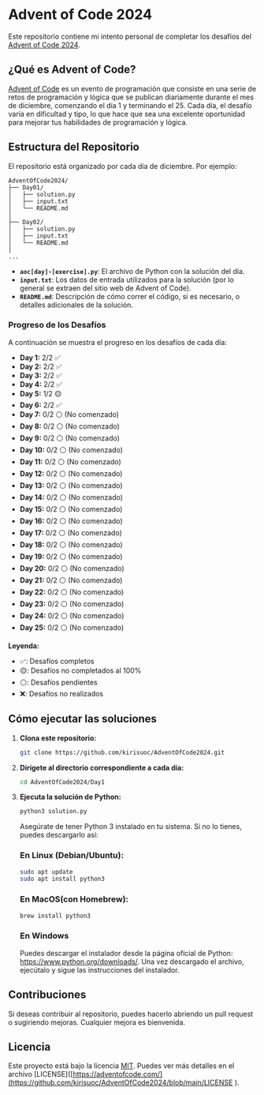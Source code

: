 # Advent of Code 2024

Este repositorio contiene mi intento personal de completar los desafíos del [Advent of Code 2024](https://adventofcode.com/2024).

## ¿Qué es Advent of Code?

[Advent of Code](https://adventofcode.com/) es un evento de programación que consiste en una serie de retos de programación y lógica que se publican diariamente durante el mes de diciembre, comenzando el día 1 y terminando el 25. Cada día, el desafío varía en dificultad y tipo, lo que hace que sea una excelente oportunidad para mejorar tus habilidades de programación y lógica.

## Estructura del Repositorio

El repositorio está organizado por cada día de diciembre. Por ejemplo:
```
AdventOfCode2024/
├── Day01/
│   ├── solution.py
│   ├── input.txt
│   └── README.md
│
├── Day02/
│   ├── solution.py
│   ├── input.txt
│   └── README.md
│
...
```

- **`aoc[day]-[exercise].py`**: El archivo de Python con la solución del día.
- **`input.txt`**: Los datos de entrada utilizados para la solución (por lo general se extraen del sitio web de Advent of Code).
- **`README.md`**: Descripción de cómo correr el código, si es necesario, o detalles adicionales de la solución.


### Progreso de los Desafíos

A continuación se muestra el progreso en los desafíos de cada día:

- **Day 1:** 2/2 ✅
- **Day 2:** 2/2 ✅
- **Day 3:** 2/2 ✅
- **Day 4:** 2/2 ✅
- **Day 5:** 1/2 🟡
- **Day 6:** 2/2 ✅
- **Day 7:** 0/2 ⚪ (No comenzado)
- **Day 8:** 0/2 ⚪ (No comenzado)
- **Day 9:** 0/2 ⚪ (No comenzado)
- **Day 10:** 0/2 ⚪ (No comenzado)
- **Day 11:** 0/2 ⚪ (No comenzado)
- **Day 12:** 0/2 ⚪ (No comenzado)
- **Day 13:** 0/2 ⚪ (No comenzado)
- **Day 14:** 0/2 ⚪ (No comenzado)
- **Day 15:** 0/2 ⚪ (No comenzado)
- **Day 16:** 0/2 ⚪ (No comenzado)
- **Day 17:** 0/2 ⚪ (No comenzado)
- **Day 18:** 0/2 ⚪ (No comenzado)
- **Day 19:** 0/2 ⚪ (No comenzado)
- **Day 20:** 0/2 ⚪ (No comenzado)
- **Day 21:** 0/2 ⚪ (No comenzado)
- **Day 22:** 0/2 ⚪ (No comenzado)
- **Day 23:** 0/2 ⚪ (No comenzado)
- **Day 24:** 0/2 ⚪ (No comenzado)
- **Day 25:** 0/2 ⚪ (No comenzado)

**Leyenda:**

- ✅: Desafíos completos
- 🟡: Desafíos no completados al 100%
- ⚪: Desafíos pendientes
- ❌: Desafíos no realizados

  
## Cómo ejecutar las soluciones

1. **Clona este repositorio:**
   
   ```bash
   git clone https://github.com/kirisuoc/AdventOfCode2024.git

2. **Dirígete al directorio correspondiente a cada día:**
   
   ```bash
   cd AdventOfCode2024/Day1

3. **Ejecuta la solución de Python:**
   
   ```bash
   python3 solution.py
   ```
   Asegúrate de tener Python 3 instalado en tu sistema. Si no lo tienes, puedes descargarlo así:

   ### En Linux (Debian/Ubuntu):
   ```bash
   sudo apt update
   sudo apt install python3
   ```

   ### En MacOS(con Homebrew):
   ```bash
   brew install python3
   ```

   ### En Windows
   Puedes descargar el instalador desde la página oficial de Python: https://www.python.org/downloads/. Una vez descargado el archivo, ejecútalo y sigue las instrucciones del instalador.
   

## Contribuciones
Si deseas contribuir al repositorio, puedes hacerlo abriendo un pull request o sugiriendo mejoras. Cualquier mejora es bienvenida.

## Licencia
Este proyecto está bajo la licencia [MIT](LICENSE). Puedes ver más detalles en el archivo [LICENSE]([https://adventofcode.com/](https://github.com/kirisuoc/AdventOfCode2024/blob/main/LICENSE
).


